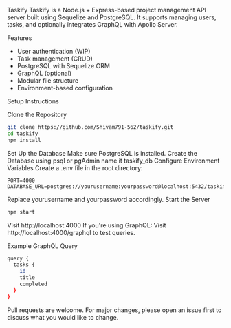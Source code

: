 Taskify
Taskify is a Node.js + Express-based project management API server built using Sequelize and PostgreSQL. It supports managing users, tasks, and optionally integrates GraphQL with Apollo Server.

Features

- User authentication (WIP)
- Task management (CRUD)
- PostgreSQL with Sequelize ORM
- GraphQL (optional)
- Modular file structure
- Environment-based configuration

Setup Instructions

Clone the Repository
```bash
git clone https://github.com/Shivam791-562/taskify.git
cd taskify
npm install
```

Set Up the Database
Make sure PostgreSQL is installed.
Create the Database using psql or pgAdmin name it taskify_db
Configure Environment Variables
Create a .env file in the root directory:
```env
PORT=4000
DATABASE_URL=postgres://yourusername:yourpassword@localhost:5432/taskify_db
```
Replace yourusername and yourpassword accordingly.
Start the Server
```bash
npm start
```
Visit http://localhost:4000
If you're using GraphQL:
Visit http://localhost:4000/graphql to test queries.

Example GraphQL Query
```bash
query {
  tasks {
    id
    title
    completed
  }
}
```

Pull requests are welcome. For major changes, please open an issue first to discuss what you would like to change.
